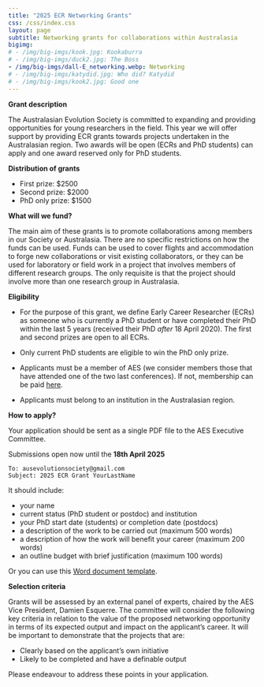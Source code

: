 ```yaml
---
title: "2025 ECR Networking Grants"
css: /css/index.css
layout: page
subtitle: Networking grants for collaborations within Australasia
bigimg:
# - /img/big-imgs/kook.jpg: Kookaburra
# - /img/big-imgs/duck2.jpg: The Boss
- /img/big-imgs/dall-E_networking.webp: Networking
# - /img/big-imgs/katydid.jpg: Who did? Katydid
# - /img/big-imgs/kook2.jpg: Good one
---
```


**Grant description**
 
The Australasian Evolution Society is committed to expanding and providing opportunities for young researchers in the field. This year we will offer support by providing ECR grants towards projects undertaken in the Australasian region. Two awards will be open (ECRs and PhD students) can apply and one award reserved only for PhD students.  

**Distribution of grants**

- First prize: $2500  
- Second prize: $2000  
- PhD only prize: $1500  


**What will we fund?**

The main aim of these grants is to promote collaborations among members in our Society or Australasia. There are no specific restrictions on how the funds can be used. Funds can be used to cover flights and accommodation to forge new collaborations or visit existing collaborators, or they can be used for laboratory or field work in a project that involves members of different research groups. The only requisite is that the project should involve more than one research group in Australasia.  

**Eligibility**

- For the purpose of this grant, we define Early Career Researcher (ECRs) as someone who is currently a PhD student or have completed their PhD within the last 5 years (received their PhD *after* 18 April 2020). The first and second prizes are open to all ECRs.

- Only current PhD students are eligible to win the PhD only prize.

- Applicants must be a member of AES (we consider members those that have attended one of the two last conferences). If not, membership can be paid [here](https://aes.corsizio.com/c/623ce1d83b5782883219ce9a). 

- Applicants must belong to an institution in the Australasian region.

**How to apply?**
 
Your application should be sent as a single PDF file to the AES Executive Committee. 

Submissions open now until the **18th April 2025**

```
To: ausevolutionsociety@gmail.com
Subject: 2025 ECR Grant YourLastName 
```


It should include:
- your name
- current status (PhD student or postdoc) and institution
- your PhD start date (students) or completion date (postdocs)
- a description of the work to be carried out (maximum 500 words)
- a description of how the work will benefit your career (maximum 200 words)
- an outline budget with brief justification (maximum 100 words)

Or you can use this [Word document template](https://github.com/ausevo/ausevo.github.io/blob/master/docs/2025/2025_ECR_Grant_Example.docx?raw=true).  

**Selection criteria**
 
Grants will be assessed by an external panel of experts, chaired by the AES Vice President, Damien Esquerre. The committee will consider the following key criteria in relation to the value of the proposed networking opportunity in terms of its expected output and impact on the applicant’s career. It will be important to demonstrate that the projects that are:

- Clearly based on the applicant’s own initiative  
- Likely to be completed and have a definable output  

Please endeavour to address these points in your application.  

